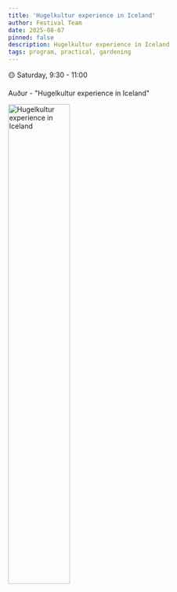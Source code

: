 ```yaml
---
title: 'Hugelkultur experience in Iceland'
author: Festival Team
date: 2025-08-07
pinned: false
description: Hugelkultur experience in Iceland
tags: program, practical, gardening
---
```


<script>
    import Image from  '$lib/Image.svelte'
</script>

🟡 Saturday, 9:30 - 11:00

Auður - "Hugelkultur experience in Iceland"

<Image 
  src='program/practical-gardening/8-hugelkultur-in-iceland.png'
  caption='Hugelkultur experience in Iceland'
  alt='Hugelkultur experience in Iceland'
  width='50%'/> 